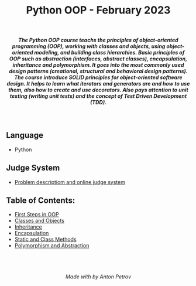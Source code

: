 <h1 align="center">
Python OOP - February 2023
</h1>

<br/>

<h5 align="center">
The Python OOP course teachs the principles of object-oriented programming (OOP), working with classes and objects, using object-oriented modeling, and building class hierarchies. Basic principles of OOP such as abstraction (interfaces, abstract classes), encapsulation, inheritance and polymorphism. It goes into the most commonly used design patterns (creational, structural and behavioral design patterns). The course introduce SOLID principles for object-oriented software design. It helps to learn what iterators and generators are and how to use them, also how to create and use decorators. Also pays attention to unit testing (writing unit tests) and the concept of Test Driven Development (TDD).
</h5>

<br/>

## Language

- Python

## Judge System

- [Problem descriptiom and online judge system](https://judge.softuni.org/Contests#!/List/ByCategory/198/Python-OOP)

## Table of Contents:

- [First Steps in OOP](https://github.com/tonytech83/Python-OOP/tree/main/01_First_Steps_in_OOP_Lab)
- [Classes and Objects](https://github.com/tonytech83/Python-OOP/tree/main/03_Classes_and_Objects_Lab)
- [Inheritance](https://github.com/tonytech83/Python-OOP/tree/main/05_Inheritance_Lab)
- [Encapsulation](https://github.com/tonytech83/Python-OOP/tree/main/07_Encapsulation_Lab)
- [Static and Class Methods](https://github.com/tonytech83/Python-OOP/tree/main/09_Static_and_Class_Methods_Lab)
- [Polymorphism and Abstraction](https://github.com/tonytech83/Python-OOP/tree/main/11_Polymorphism_and_Abstraction_Lab)

<br/>
<br/>

<h6 align="center"> Made with by Anton Petrov </h6>
